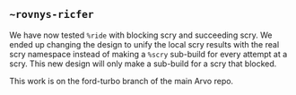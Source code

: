 ## `~rovnys-ricfer`
We have now tested `%ride` with blocking scry and succeeding scry. We ended up changing the design to unify the local scry results with the real scry namespace instead of making a `%scry` sub-build for every attempt at a scry. This new design will only make a sub-build for a scry that blocked.

This work is on the ford-turbo branch of the main Arvo repo.